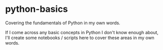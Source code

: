 # python-basics
 Covering the fundamentals of Python in my own words.
 
 If I come across any basic concepts in Python I don't know enough about, I'll create
 some notebooks / scripts here to cover these areas in my own words.

